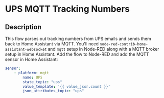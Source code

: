 # UPS MQTT Tracking Numbers


## Description

This flow parses out tracking numbers from UPS emails and sends them back to Home Assistant via MQTT. You'll need `node-red-contrib-home-assistant-websocket` and `mqtt` setup in Node-RED along with a MQTT broker setup in Home Assistant. Add the flow to Node-RED and add the MQTT sensor in Home Assistant:

```yaml
sensor:
    - platform: mqtt
        name: UPS
        state_topic: "ups"
        value_template: '{{ value_json.count }}'
        json_attributes_topic: "ups"
```
